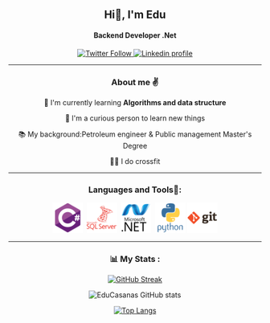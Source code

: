 <div id="header" align="center">
    <!-- <img src="https://media.giphy.com/media/scZPhLqaVOM1qG4lT9/giphy.gif" width="120" /> -->
    <h2 align="center">Hi👋, I'm Edu</h2>
    <h4 align="center">Backend Developer .Net</h4>
</div>

<div id="badges" align="center">    
    <a href="https://twitter.com/JorgeCasaas7">
        <img alt="Twitter Follow" src="https://img.shields.io/badge/Twitter-1DA1F2?style=for-the-badge&logo=twitter&logoColor=white" width="70" height="20">
    </a>
    <a href="https://www.linkedin.com/in/edu-casanas-a50830155/">
        <img alt="Linkedin profile" src="https://img.shields.io/badge/LinkedIn-0077B5?style=for-the-badge&logo=linkedin&logoColor=white" width="80" height="20">
    </a>
</div>

---

<div align="center">
  
### About me :v:

📱 I'm currently learning **Algorithms and data structure**

👀 I'm a curious person to learn new things

📚 My background:Petroleum engineer & Public management Master's Degree

🏋️‍♂️ I do crossfit
  
</div>

---
  
<div align="center">  
    <h3>Languages and Tools🔨:</h3>
    <div>
        <img src="https://github.com/devicons/devicon/blob/master/icons/csharp/csharp-original.svg" title="Csharp" alt="Csharp" width="60" height="60"/>&nbsp;
        <img src="https://github.com/devicons/devicon/blob/master/icons/microsoftsqlserver/microsoftsqlserver-plain-wordmark.svg"  title="SQLServer" alt="SQLServer" width="60" height="60"/>&nbsp;
        <img src="https://github.com/devicons/devicon/blob/master/icons/dot-net/dot-net-original-wordmark.svg" title="DotNet" alt="DotNet" width="60" height="60"/>&nbsp;
        <img src="https://github.com/devicons/devicon/blob/master/icons/python/python-original-wordmark.svg" title="Python" **alt="Python" width="60" height="60"/>
        <img src="https://github.com/devicons/devicon/blob/master/icons/git/git-original-wordmark.svg" title="Git" **alt="Git" width="60" height="60"/>
      </div>  
</div>

---

<div align="center">
  
### 📊 My Stats :
[![GitHub Streak](http://github-readme-streak-stats.herokuapp.com?user=EduCasanas&theme=tokyonight)](https://git.io/streak-stats)
    
![EduCasanas GitHub stats](https://github-readme-stats.vercel.app/api?username=EduCasanas&show_icons=true&theme=tokyonight)
  
[![Top Langs](https://github-readme-stats.vercel.app/api/top-langs/?username=EduCasanas&theme=tokyonight)](https://github.com/anuraghazra/github-readme-stats)
  
</div>



